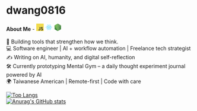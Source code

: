 # dwang0816
**About Me** - 
<code><img height="20" src="https://raw.githubusercontent.com/github/explore/80688e429a7d4ef2fca1e82350fe8e3517d3494d/topics/javascript/javascript.png"></code>
<code><img height="20" src="https://raw.githubusercontent.com/github/explore/80688e429a7d4ef2fca1e82350fe8e3517d3494d/topics/react/react.png"></code>
<code><img height="20" src="https://raw.githubusercontent.com/github/explore/80688e429a7d4ef2fca1e82350fe8e3517d3494d/topics/nodejs/nodejs.png"></code>    
<br/>
🧠 Building tools that strengthen how we think.
<br/>
💻 Software engineer | AI + workflow automation | Freelance tech strategist
<br/>
✍️ Writing on AI, humanity, and digital self-reflection
<br/>
🛠️ Currently prototyping Mental Gym – a daily thought experiment journal powered by AI
<br/>
🌍 Taiwanese American | Remote-first | Code with care
<br/>


[![Top Langs](https://github-readme-stats.vercel.app/api/top-langs/?username=dwang0816&theme=radical&langs_count=3)](https://github.com/anuraghazra/github-readme-stats)
<br/>
[![Anurag's GitHub stats](https://github-readme-stats.vercel.app/api?username=dwang0816&theme=radical&count_private=true)](https://github.com/anuraghazra/github-readme-stats)


